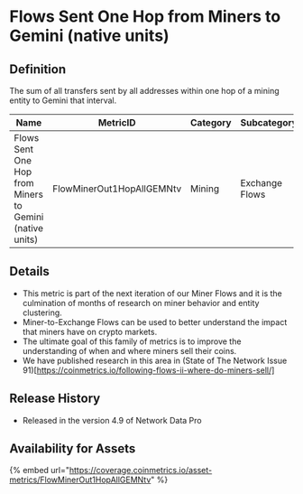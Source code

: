 # Flows Sent One Hop from Miners to Gemini (native units)

## Definition

The sum of all transfers sent by all addresses within one hop of a mining entity to Gemini that interval.

| Name                                                    | MetricID                  | Category | Subcategory    | Type | Unit         | Interval |
| ------------------------------------------------------- | ------------------------- | -------- | -------------- | ---- | ------------ | -------- |
| Flows Sent One Hop from Miners to Gemini (native units) | FlowMinerOut1HopAllGEMNtv | Mining   | Exchange Flows | Sum  | Native units | 1 day    |

## Details

* This metric is part of the next iteration of our Miner Flows and it is the culmination of months of research on miner behavior and entity clustering.
* Miner-to-Exchange Flows can be used to better understand the impact that miners have on crypto markets.
* The ultimate goal of this family of metrics is to improve the understanding of when and where miners sell their coins.
* We have published research in this area in (State of The Network Issue 91)\[https://coinmetrics.io/following-flows-ii-where-do-miners-sell/]

## Release History

* Released in the version 4.9 of Network Data Pro

## Availability for Assets

{% embed url="https://coverage.coinmetrics.io/asset-metrics/FlowMinerOut1HopAllGEMNtv" %}
